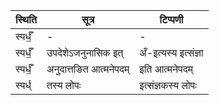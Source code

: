 | स्थिति | सूत्र | टिप्पणी |
| ----- | ------- | ------ |
| स्पर्धँ॒ | - | - |
| स्पर्धँ॒ | उपदेशेऽजनुनासिक इत् | अँ-इत्यस्य इत्संज्ञा |
| स्पर्धँ॒ | अनुदात्तङित आत्मनेपदम् | इति आत्मनेपदम् |
| स्पर्ध् | तस्य लोपः | इत्संज्ञकस्य लोपः |
